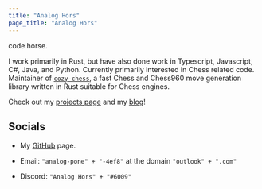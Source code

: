 ```yaml
---
title: "Analog Hors"
page_title: "Analog Hors"
---
```


code horse.

I work primarily in Rust, but have also done work in Typescript, Javascript, C#, Java, and Python. Currently primarily interested in Chess related code. Maintainer of [`cozy-chess`](https://github.com/analog-hors/cozy-chess), a fast Chess and Chess960 move generation library written in Rust suitable for Chess engines.

Check out my [projects page](../projects/) and my [blog](../writing/)!

## Socials
- My [GitHub](https://github.com/analog-hors) page.

- Email: `"analog-pone" + "-4ef8"` at the domain `"outlook" + ".com"`

- Discord: `"Analog Hors" + "#6009"`
